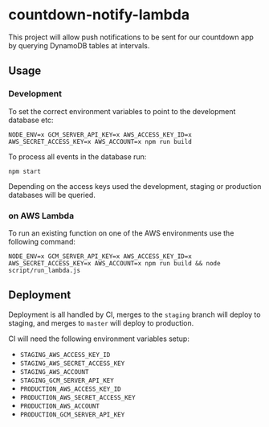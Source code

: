 # countdown-notify-lambda
This project will allow push notifications to be sent for our countdown app by querying DynamoDB tables at intervals.

## Usage

### Development

To set the correct environment variables to point to the development database etc:

    NODE_ENV=x GCM_SERVER_API_KEY=x AWS_ACCESS_KEY_ID=x AWS_SECRET_ACCESS_KEY=x AWS_ACCOUNT=x npm run build

To process all events in the database run:

    npm start

Depending on the access keys used the development, staging or production databases will be queried.

### on AWS Lambda

To run an existing function on one of the AWS environments use the following command:

    NODE_ENV=x GCM_SERVER_API_KEY=x AWS_ACCESS_KEY_ID=x AWS_SECRET_ACCESS_KEY=x AWS_ACCOUNT=x npm run build && node script/run_lambda.js

## Deployment

Deployment is all handled by CI, merges to the `staging` branch will deploy to staging, and merges to `master`
will deploy to production.

CI will need the following environment variables setup:

* `STAGING_AWS_ACCESS_KEY_ID`
* `STAGING_AWS_SECRET_ACCESS_KEY`
* `STAGING_AWS_ACCOUNT`
* `STAGING_GCM_SERVER_API_KEY`
* `PRODUCTION_AWS_ACCESS_KEY_ID`
* `PRODUCTION_AWS_SECRET_ACCESS_KEY`
* `PRODUCTION_AWS_ACCOUNT`
* `PRODUCTION_GCM_SERVER_API_KEY`
